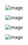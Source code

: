 ![image](https://github.com/sharmanihal/Spring-Boot/assets/23254358/7b6febaf-004d-42b3-92ce-fccb75cc0328)

![image](https://github.com/sharmanihal/Spring-Boot/assets/23254358/18ba0a7a-fb38-4595-80a3-292e0c492f8a)

![image](https://github.com/sharmanihal/Spring-Boot/assets/23254358/154cc5af-9505-47c6-a31f-e9b803929328)

![image](https://github.com/sharmanihal/Spring-Boot/assets/23254358/7759a845-97d0-4512-9b04-3ef7190851a1)
